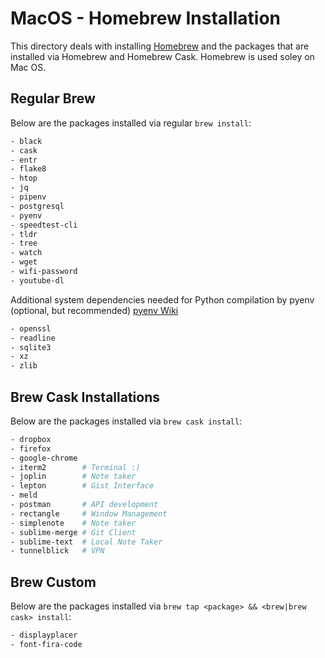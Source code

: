 # MacOS - Homebrew Installation

This directory deals with installing [Homebrew] and the packages that are installed via Homebrew and Homebrew Cask. Homebrew is used soley on Mac OS.

## Regular Brew

Below are the packages installed via regular `brew install`:

```sh
- black
- cask
- entr
- flake8
- htop
- jq
- pipenv
- postgresql
- pyenv
- speedtest-cli
- tldr
- tree
- watch
- wget
- wifi-password
- youtube-dl
```

Additional system dependencies needed for Python compilation by pyenv (optional, but recommended) [pyenv Wiki]

```sh
- openssl
- readline
- sqlite3
- xz
- zlib
```

## Brew Cask Installations

Below are the packages installed via `brew cask install`:

```sh
- dropbox
- firefox
- google-chrome
- iterm2        # Terminal :)
- joplin        # Note taker
- lepton        # Gist Interface
- meld
- postman       # API development
- rectangle     # Window Management
- simplenote    # Note taker
- sublime-merge # Git Client
- sublime-text  # Local Note Taker
- tunnelblick   # VPN
```

## Brew Custom

Below are the packages installed via `brew tap <package> && <brew|brew cask> install`:

```sh
- displayplacer
- font-fira-code
```

[Homebrew]: https://brew.sh/
[pyenv Wiki]: https://github.com/pyenv/pyenv/wiki
